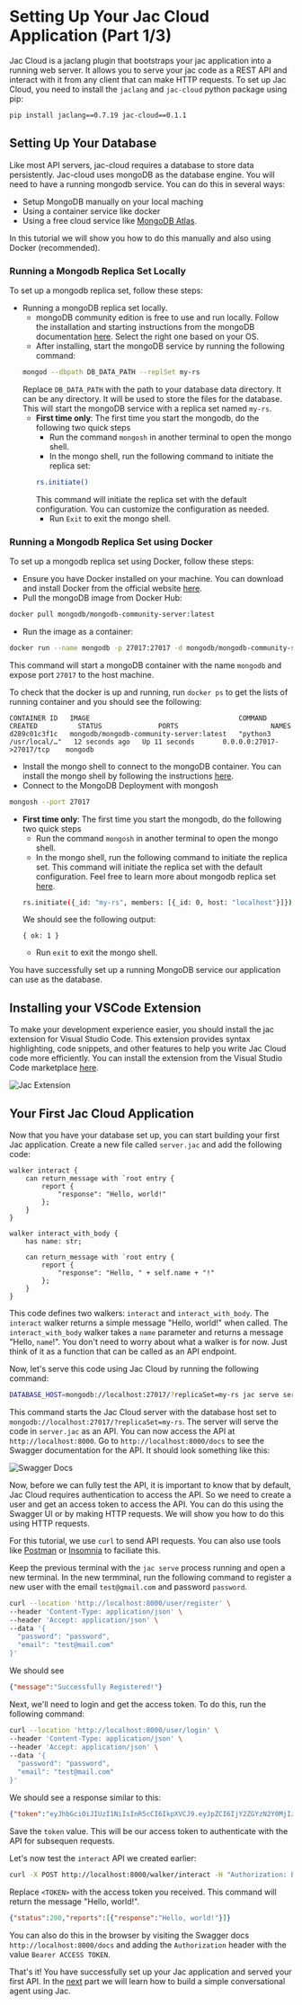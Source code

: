 # Setting Up Your Jac Cloud Application (Part 1/3)
Jac Cloud is a jaclang plugin that bootstraps your jac application into a running web server. It allows you to serve your jac code as a REST API and interact with it from any client that can make HTTP requests. To set up Jac Cloud, you need to install the `jaclang` and `jac-cloud` python package using pip:

```bash
pip install jaclang==0.7.19 jac-cloud==0.1.1
```

## Setting Up Your Database
Like most API servers, jac-cloud requires a database to store data persistently. Jac-cloud uses mongoDB as the database engine. You will need to have a running mongodb service. You can do this in several ways:

- Setup MongoDB manually on your local maching
- Using a container service like docker
- Using a free cloud service like [MongoDB Atlas](https://www.mongodb.com/products/platform/atlas-database).

In this tutorial we will show you how to do this manually and also using Docker (recommended).

### Running a Mongodb Replica Set Locally
To set up a mongodb replica set, follow these steps:

- Running a mongoDB replica set locally.
    - mongoDB community edition is free to use and run locally. Follow the installation and starting instructions from the mongoDB documentation [here](https://www.mongodb.com/docs/manual/installation/). Select the right one based on your OS.
    - After installing, start the mongoDB service by running the following command:
    ```bash
    mongod --dbpath DB_DATA_PATH --replSet my-rs
    ```
    Replace `DB_DATA_PATH` with the path to your database data directory. It can be any directory. It will be used to store the files for the database. This will start the mongoDB service with a replica set named `my-rs`.
    - **First time only**: The first time you start the mongodb, do the following two quick steps
        - Run the command `mongosh` in another terminal to open the mongo shell.
        - In the mongo shell, run the following command to initiate the replica set:
        ```bash
        rs.initiate()
        ```
        This command will initiate the replica set with the default configuration. You can customize the configuration as needed.
        - Run `Exit` to exit the mongo shell.

### Running a Mongodb Replica Set using Docker
To set up a mongodb replica set using Docker, follow these steps:

- Ensure you have Docker installed on your machine. You can download and install Docker from the official website [here](https://www.docker.com/products/docker-desktop).
- Pull the mongoDB image from Docker Hub:
```bash
docker pull mongodb/mongodb-community-server:latest
```
- Run the image as a container:
```bash
docker run --name mongodb -p 27017:27017 -d mongodb/mongodb-community-server:latest --replSet my-rs
```
This command will start a mongoDB container with the name `mongodb` and expose port `27017` to the host machine.

To check that the docker is up and running, run `docker ps` to get the lists of running container and you should see the following:
```
CONTAINER ID   IMAGE                                     COMMAND                  CREATED          STATUS              PORTS                       NAMES
d289c01c3f1c   mongodb/mongodb-community-server:latest   "python3 /usr/local/…"   12 seconds ago   Up 11 seconds       0.0.0.0:27017->27017/tcp    mongodb
```
- Install the mongo shell to connect to the mongoDB container. You can install the mongo shell by following the instructions [here](https://www.mongodb.com/docs/mongodb-shell/install/).
- Connect to the MongoDB Deployment with mongosh
```bash
mongosh --port 27017
```
- **First time only**: The first time you start the mongodb, do the following two quick steps
    - Run the command `mongosh` in another terminal to open the mongo shell.
    - In the mongo shell, run the following command to initiate the replica set. This command will initiate the replica set with the default configuration. Feel free to learn more about mongodb replica set [here](https://docs.mongodb.com/manual/tutorial/deploy-replica-set/).
    ```bash
    rs.initiate({_id: "my-rs", members: [{_id: 0, host: "localhost"}]})
    ```
    We should see the following output:
    ```
    { ok: 1 }
    ```
    - Run `exit` to exit the mongo shell.

You have successfully set up a running MongoDB service our application can use as the database.

## Installing your VSCode Extension
To make your development experience easier, you should install the jac extension for Visual Studio Code. This extension provides syntax highlighting, code snippets, and other features to help you write Jac Cloud code more efficiently. You can install the extension from the Visual Studio Code marketplace [here](https://marketplace.visualstudio.com/items?itemName=jaseci-labs.jaclang-extension).

![Jac Extension](images/1_vscode.png)

## Your First Jac Cloud Application
Now that you have your database set up, you can start building your first Jac application. Create a new file called `server.jac` and add the following code:

```jac
walker interact {
    can return_message with `root entry {
        report {
            "response": "Hello, world!"
        };
    }
}

walker interact_with_body {
    has name: str;

    can return_message with `root entry {
        report {
            "response": "Hello, " + self.name + "!"
        };
    }
}
```

This code defines two walkers: `interact` and `interact_with_body`. The `interact` walker returns a simple message "Hello, world!" when called. The `interact_with_body` walker takes a `name` parameter and returns a message "Hello, `name`!". 
You don't need to worry about what a walker is for now. Just think of it as a function that can be called as an API endpoint.

Now, let's serve this code using Jac Cloud by running the following command:

```bash
DATABASE_HOST=mongodb://localhost:27017/?replicaSet=my-rs jac serve server.jac
```

This command starts the Jac Cloud server with the database host set to `mongodb://localhost:27017/?replicaSet=my-rs`. The server will serve the code in `server.jac` as an API. You can now access the API at `http://localhost:8000`. Go to `http://localhost:8000/docs` to see the Swagger documentation for the API. It should look something like this:

![Swagger Docs](images/1_swagger.png)

Now, before we can fully test the API, it is important to know that by default, Jac Cloud requires authentication to access the API. So we need to create a user and get an access token to access the API. You can do this using the Swagger UI or by making HTTP requests. We will show you how to do this using HTTP requests.

For this tutorial, we use `curl` to send API requests. You can also use tools like [Postman](https://www.postman.com/downloads/) or [Insomnia](https://insomnia.rest/product/automated-testing) to faciliate this.

Keep the previous terminal with the `jac serve` process running and open a new terminal. In the new termminal, run the following command to register a new user with the email `test@gmail.com` and password `password`.

```bash
curl --location 'http://localhost:8000/user/register' \
--header 'Content-Type: application/json' \
--header 'Accept: application/json' \
--data '{
  "password": "password",
  "email": "test@mail.com"
}'
```

We should see
```json
{"message":"Successfully Registered!"}
```

Next, we'll need to login and get the access token. To do this, run the following command:

```bash
curl --location 'http://localhost:8000/user/login' \
--header 'Content-Type: application/json' \
--header 'Accept: application/json' \
--data '{
  "password": "password",
  "email": "test@mail.com"
}'
```

We should see a response similar to this:

```json
{"token":"eyJhbGciOiJIUzI1NiIsInR5cCI6IkpXVCJ9.eyJpZCI6IjY2ZGYzN2Y0MjIzNDM2N2QxZDMzMDE1MSIsImVtYWlsIjoidGVzdEBtYWlsLmNvbSIsInJvb3RfaWQiOiI2NmRmMzdmNDIyMzQzNjdkMWQzMzAxNTAiLCJpc19hY3RpdmF0ZWQiOnRydWUsImV4cGlyYXRpb24iOjE3MjYwMzAyNDUsInN0YXRlIjoiZGlCQnJOMHMifQ.oFQ5DuUBwzGVedmk4ktesFIelZR0JH8xx7zU4L_Vu3k","user":{"id":"66df37f42234367d1d330151","email":"test@mail.com","root_id":"66df37f42234367d1d330150","is_activated":true,"expiration":1726030245,"state":"diBBrN0s"}}
```

Save the `token` value. This will be our access token to authenticate with the API for subsequen requests.

Let's now test the `interact` API we created earlier:
```bash
curl -X POST http://localhost:8000/walker/interact -H "Authorization: Bearer <TOKEN>"
```

Replace `<TOKEN>` with the access token you received. This command will return the message "Hello, world!".

```json
{"status":200,"reports":[{"response":"Hello, world!"}]}
```

You can also do this in the browser by visiting the Swagger docs `http://localhost:8000/docs` and adding the `Authorization` header with the value `Bearer ACCESS TOKEN`.

That's it! You have successfully set up your Jac application and served your first API. In the [next](2_building-a-rag-chatbot.md) part we will learn how to build a simple conversational agent using Jac.